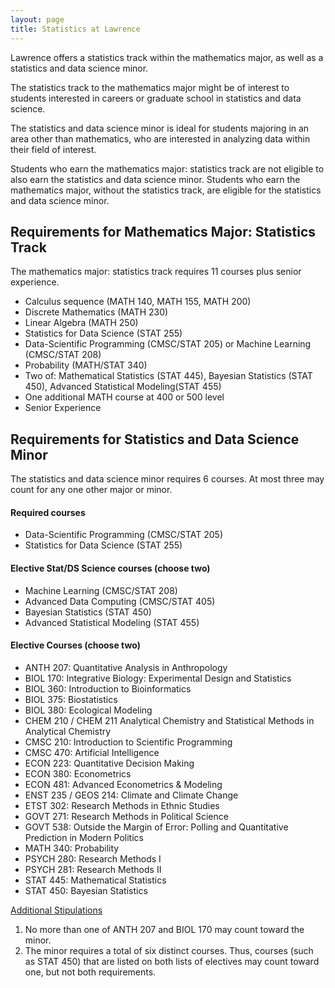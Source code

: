 ```yaml
---
layout: page
title: Statistics at Lawrence
---
```


Lawrence offers a statistics track within the mathematics major, as well as a statistics and data science minor. 

The statistics track to the mathematics major might be of interest to students interested in careers or graduate school in statistics and data science. 

The statistics and data science minor is ideal for students majoring in an area other than mathematics, who are interested in analyzing data within their field of interest. 

Students who earn the mathematics major: statistics track are not eligible to also earn the statistics and data science minor. Students who earn the mathematics major, without the statistics track, are eligible for the statistics and data science minor. 

## Requirements for Mathematics Major: Statistics Track  

The mathematics major: statistics track requires 11 courses plus senior experience. 

* Calculus sequence (MATH 140, MATH 155, MATH 200)     
* Discrete Mathematics (MATH 230)     
* Linear Algebra (MATH 250)     
* Statistics for Data Science (STAT 255)    
* Data-Scientific Programming (CMSC/STAT 205) or Machine Learning (CMSC/STAT 208)     
* Probability (MATH/STAT 340)     
* Two of: Mathematical Statistics (STAT 445), Bayesian Statistics (STAT 450), Advanced Statistical Modeling(STAT 455)    
* One additional MATH course at 400 or 500 level    
* Senior Experience

## Requirements for Statistics and Data Science Minor 

The statistics and data science minor requires 6 courses. At most three may count for any one other major or minor. 

#### Required courses
* Data-Scientific Programming (CMSC/STAT 205)    
* Statistics for Data Science (STAT 255)     

#### Elective Stat/DS Science courses (choose two)    
* Machine Learning (CMSC/STAT 208)     
* Advanced Data Computing (CMSC/STAT 405)     
* Bayesian Statistics (STAT 450)     
* Advanced Statistical Modeling (STAT 455)    

#### Elective Courses  (choose two)
* ANTH 207: Quantitative Analysis in Anthropology
* BIOL 170: Integrative Biology: Experimental Design and Statistics
* BIOL 360: Introduction to Bioinformatics
* BIOL 375: Biostatistics
* BIOL 380: Ecological Modeling
* CHEM 210 / CHEM 211 Analytical Chemistry and Statistical Methods in Analytical Chemistry
* CMSC 210: Introduction to Scientific Programming
* CMSC 470: Artificial Intelligence
* ECON 223: Quantitative Decision Making
* ECON 380: Econometrics
* ECON 481: Advanced Econometrics & Modeling
* ENST 235 / GEOS 214: Climate and Climate Change
* ETST 302: Research Methods in Ethnic Studies
* GOVT 271: Research Methods in Political Science
* GOVT 538: Outside the Margin of Error: Polling and Quantitative Prediction in Modern Politics 
* MATH 340: Probability 
* PSYCH 280: Research Methods I
* PSYCH 281: Research Methods II
* STAT 445: Mathematical Statistics
* STAT 450: Bayesian Statistics

<u> Additional Stipulations </u>   
1. No more than one of ANTH 207 and BIOL 170 may count toward the minor.      
2. The minor requires a total of six distinct courses. Thus, courses (such as STAT 450) that are listed on both lists of electives may count toward one, but not both requirements.    
   

